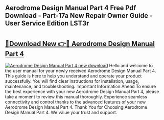 ## Aerodrome Design Manual Part 4 Free Pdf Download - Part-17a New Repair Owner Guide - User Service Edition LST3r

# <h2><a href="http://bc4893.oget.top/?id=Aerodrome+Design+Manual+Part+4">🔗Download New 👉🔴 Aerodrome Design Manual Part 4</a></h2>

[![Aerodrome Design Manual Part 4 new download](https://i.imgur.com/5g1atiW.png)](http://bc4893.oget.top/?id=Aerodrome+Design+Manual+Part+4)
Hello and welcome to the user manual for your newly received Aerodrome Design Manual Part 4. This guide is here to help you understand and operate your product successfully. You will find clear instructions for installation, usage, maintenance, and troubleshooting. Important Information Ahead To ensure the best experience with your new Aerodrome Design Manual Part 4, please take a moment to review this manual thoroughly. Experience seamless connectivity and control thanks to the advanced features of your new Aerodrome Design Manual Part 4. Thank You for Choosing Aerodrome Design Manual Part 4. We value your trust and support.
